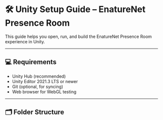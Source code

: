 # 🛠 Unity Setup Guide – EnatureNet Presence Room

This guide helps you open, run, and build the EnatureNet Presence Room experience in Unity.

---

## 💻 Requirements

- Unity Hub (recommended)
- Unity Editor 2021.3 LTS or newer
- Git (optional, for syncing)
- Web browser for WebGL testing

---

## 🗂 Folder Structure

